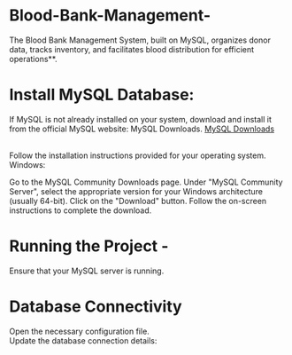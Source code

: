 # Blood-Bank-Management-
The Blood Bank Management System, built on MySQL, organizes donor data, tracks inventory, and facilitates blood distribution for efficient operations**.

# Install MySQL Database:

If MySQL is not already installed on your system, download and install it from the official MySQL website: MySQL Downloads. 
<a href="https://www.mysql.com/downloads/" target="_blank" title=" MySQL Downloads"> MySQL Downloads</a>

<br>
Follow the installation instructions provided for your operating system.
Windows:

Go to the MySQL Community Downloads page.
Under "MySQL Community Server", select the appropriate version for your Windows architecture (usually 64-bit).
Click on the "Download" button.
Follow the on-screen instructions to complete the download.



# Running the Project -
Ensure that your MySQL server is running.

# Database Connectivity
Open the necessary configuration file. <br>
Update the database connection details:
